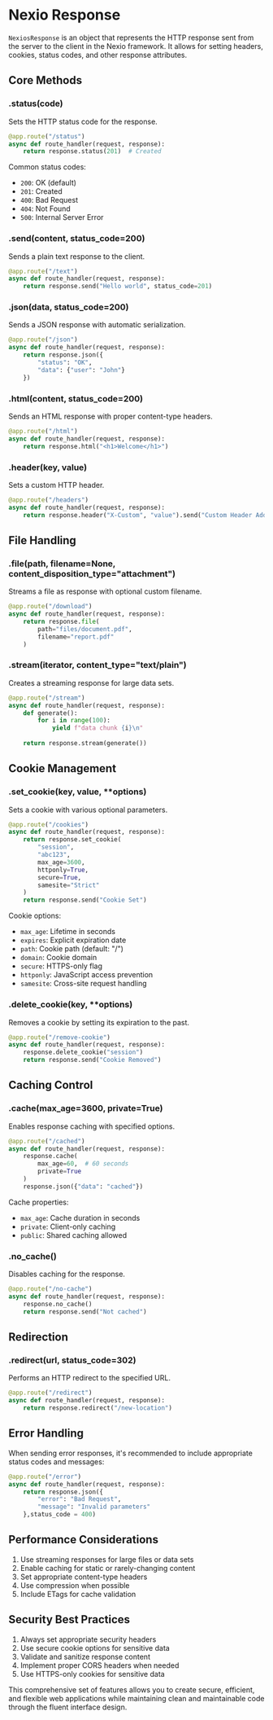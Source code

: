 # Nexio Response 

`NexiosResponse` is an object that represents the HTTP response sent from the server to the client in the Nexio framework. It allows for setting headers, cookies, status codes, and other response attributes.

## Core Methods

### .status(code)
Sets the HTTP status code for the response.

```python
@app.route("/status")
async def route_handler(request, response):
    return response.status(201)  # Created
```

Common status codes:
- `200`: OK (default)
- `201`: Created
- `400`: Bad Request
- `404`: Not Found
- `500`: Internal Server Error

### .send(content, status_code=200)
Sends a plain text response to the client.

```python
@app.route("/text")
async def route_handler(request, response):
    return response.send("Hello world", status_code=201)
```

### .json(data, status_code=200)
Sends a JSON response with automatic serialization.

```python
@app.route("/json")
async def route_handler(request, response):
    return response.json({
        "status": "OK",
        "data": {"user": "John"}
    })
```

### .html(content, status_code=200)
Sends an HTML response with proper content-type headers.

```python
@app.route("/html")
async def route_handler(request, response):
    return response.html("<h1>Welcome</h1>")
```

### .header(key, value)
Sets a custom HTTP header.

```python
@app.route("/headers")
async def route_handler(request, response):
    return response.header("X-Custom", "value").send("Custom Header Added")
```

## File Handling

### .file(path, filename=None, content_disposition_type="attachment")
Streams a file as response with optional custom filename.

```python
@app.route("/download")
async def route_handler(request, response):
    return response.file(
        path="files/document.pdf",
        filename="report.pdf"
    )
```

### .stream(iterator, content_type="text/plain")
Creates a streaming response for large data sets.

```python
@app.route("/stream")
async def route_handler(request, response):
    def generate():
        for i in range(100):
            yield f"data chunk {i}\n"
    
    return response.stream(generate())
```

## Cookie Management

### .set_cookie(key, value, **options)
Sets a cookie with various optional parameters.

```python
@app.route("/cookies")
async def route_handler(request, response):
    return response.set_cookie(
        "session", 
        "abc123",
        max_age=3600,
        httponly=True,
        secure=True,
        samesite="Strict"
    )
    return response.send("Cookie Set")
```

Cookie options:
- `max_age`: Lifetime in seconds
- `expires`: Explicit expiration date
- `path`: Cookie path (default: "/")
- `domain`: Cookie domain
- `secure`: HTTPS-only flag
- `httponly`: JavaScript access prevention
- `samesite`: Cross-site request handling

### .delete_cookie(key, **options)
Removes a cookie by setting its expiration to the past.

```python
@app.route("/remove-cookie")
async def route_handler(request, response):
    response.delete_cookie("session")
    return response.send("Cookie Removed")
```

## Caching Control

### .cache(max_age=3600, private=True)
Enables response caching with specified options.

```python
@app.route("/cached")
async def route_handler(request, response):
    response.cache(
        max_age=60,  # 60 seconds
        private=True
    )
    response.json({"data": "cached"})
```

Cache properties:
- `max_age`: Cache duration in seconds
- `private`: Client-only caching
- `public`: Shared caching allowed

### .no_cache()
Disables caching for the response.

```python
@app.route("/no-cache")
async def route_handler(request, response):
    response.no_cache()
    return response.send("Not cached")
```

## Redirection

### .redirect(url, status_code=302)
Performs an HTTP redirect to the specified URL.

```python
@app.route("/redirect")
async def route_handler(request, response):
    return response.redirect("/new-location")
```



## Error Handling

When sending error responses, it's recommended to include appropriate status codes and messages:

```python
@app.route("/error")
async def route_handler(request, response):
    return response.json({
        "error": "Bad Request",
        "message": "Invalid parameters"
    },status_code = 400)
```

## Performance Considerations

1. Use streaming responses for large files or data sets
2. Enable caching for static or rarely-changing content
3. Set appropriate content-type headers
4. Use compression when possible
5. Include ETags for cache validation

## Security Best Practices

1. Always set appropriate security headers
2. Use secure cookie options for sensitive data
3. Validate and sanitize response content
4. Implement proper CORS headers when needed
5. Use HTTPS-only cookies for sensitive data

This comprehensive set of features allows you to create secure, efficient, and flexible web applications while maintaining clean and maintainable code through the fluent interface design.